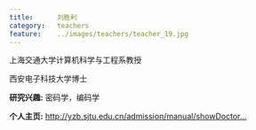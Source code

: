 ```yaml
---
title:		刘胜利
category:	teachers
feature:	../images/teachers/teacher_19.jpg
---
```


<p>上海交通大学计算机科学与工程系教授</p>
<p>西安电子科技大学博士</p>
<p><b>研究兴趣:</b> 密码学，编码学</p>
<p><b>个人主页:</b>
<a href="http://yzb.sjtu.edu.cn/admission/manual/showDoctorTutorInfo.ahtml?tutorNum=08470">http://yzb.sjtu.edu.cn/admission/manual/showDoctor...</a></p>


